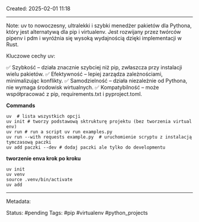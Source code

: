 Created: 2025-02-01 11:18 

--- 
Note:
uv to nowoczesny, ultralekki i szybki menedżer pakietów dla Pythona, który jest alternatywą dla pip i virtualenv. Jest rozwijany przez twórców pipenv i pdm i wyróżnia się wysoką wydajnością dzięki implementacji w Rust.

Kluczowe cechy uv:

✅ Szybkość – działa znacznie szybciej niż pip, zwłaszcza przy instalacji wielu pakietów.
✅ Efektywność – lepiej zarządza zależnościami, minimalizując konflikty.
✅ Samodzielność – działa niezależnie od Pythona, nie wymaga środowisk wirtualnych.
✅ Kompatybilność – może współpracować z pip, requirements.txt i pyproject.toml.

**Commands**
```shell
uv  # lista wszystkich opcji
uv init # tworzy podstawową sktrukturę projektu (bez tworzenia virtual env)
uv run # run a script uv run examples.py
uv run --with requests example.py  # uruchomienie scryptu z instalacją tymczasową paczki
uv add paczki --dev # dodaj paczki ale tylko do developmentu

```

**tworzenie enva krok po kroku**

```shell
uv init
uv venv
source .venv/bin/activate
uv add 
```

--- 
Metadata: 

Status: #pending 
Tags: #pip #virtualenv #python_projects